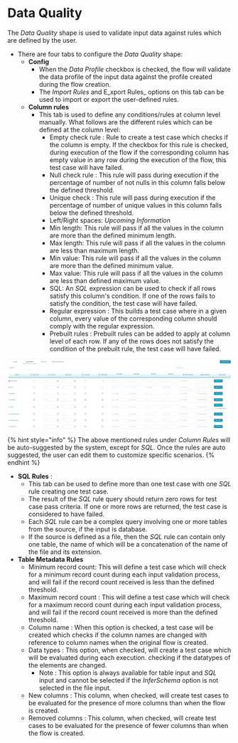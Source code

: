 # Data Quality

The _Data Quality_ shape is used to validate input data against rules which are defined by the user.

* There are four tabs to configure the _Data Quality_ shape:
  * **Config**
    * When the _Data Profile_ checkbox is checked, the flow will validate the data profile of the input data against the profile created during the flow creation.
    * The _Import Rules_ and E_xport Rules_ options on this tab can be used to import or export the user-defined rules. 
  * **Column rules**
    * This tab is used to define any conditions/rules at column level manually. What follows are the different rules which can be defined at the column level:
      * Empty check rule : Rule to create a test case which checks if the column is empty. If the checkbox for this rule is checked, during execution of the flow if the corresponding column has empty value in any row during the execution of the flow, this test case will have failed. 
      * Null check rule : This rule will pass during execution if the percentage of number of not nulls in this column falls below the defined threshold.
      * Unique check :  This rule will pass during execution if the percentage of number of unique values in this column falls below the defined threshold.
      * Left/Right spaces: _Upcoming Information_
      * Min length: This rule will pass if all the values in the column are more than the defined minimum length.
      * Max length: This rule will pass if all the values in the column are less than maximum length.
      * Min value: This rule will pass if all the values in the column are more than the defined minimum value.
      * Max value: This rule will pass if all the values in the column are less than defined maximum value.
      * SQL: An _SQL_ expression can be used to check if all rows satisfy this column's condition. If one of the rows fails to satisfy the condition, the test case will have failed.
      * Regular expression : This builds a test case where in a given column, every value of the corresponding column should comply with the regular expression.
      * Prebuilt rules : Prebuilt rules can be added to apply at column level of each row. If any of the rows does not satisfy the condition of the prebuilt rule, the test case will have failed.

![](../../../../.gitbook/assets/columnrules.jpg)

{% hint style="info" %}
The above mentioned rules under _Column Rules_ will be auto-suggested by the system, except for _SQL_. Once the rules are auto suggested,  the user can edit them to customize specific scenarios.
{% endhint %}

* **SQL Rules** : 
  * This tab can be used to define more than one test case with one _SQL_ rule creating one test case.
  * The result of the _SQL_ rule query should return zero rows for test case pass criteria. If one or more rows are returned, the test case is considered to have failed.
  * Each _SQL_ rule can be a complex query involving one or more tables from the source, if the input is database.
  * If the source is defined as a file, then the _SQL_ rule can contain only one table, the name of which will be a concatenation of the name of the file and its extension.
* **Table Metadata Rules**
  * Minimum record count: This will define a test case which will check for a minimum record count during each input validation process, and will fail if the record count received is less than the defined threshold.
  * Maximum record count : This will define a test case which will check for a maximum record count during each input validation process, and will fail if the record count received is more than the defined threshold.
  * Column name : When this option is checked, a test case will be created which checks if the column names are changed with reference to column names when the original flow is created.
  * Data types : This option, when checked, will create a test case which will be evaluated during each execution. checking if the datatypes of the elements are changed. 
    * Note : This option is always available for table input and _SQL_ input and cannot be selected if the _InferSchema_ option is not selected in the file input.
  * New columns : This column, when checked, will create test cases to be evaluated for the presence of more columns than when the flow is created.
  * Removed columns : This column, when checked, will create test cases to be evaluated for the presence of fewer columns than when the flow is created.

